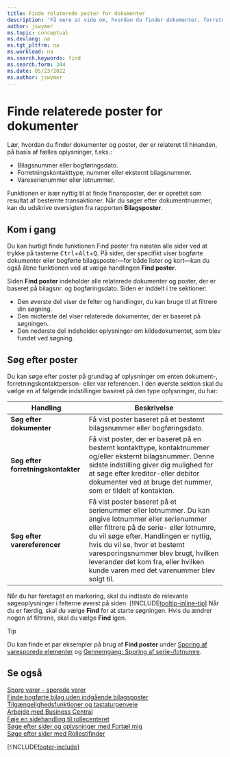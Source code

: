 ```yaml
---
title: Finde relaterede poster for dokumenter
description: 'Få mere at vide om, hvordan du finder dokumenter, forretningskontaktpersoner og vareposter, der er relateret til hinanden.'
author: jswymer
ms.topic: conceptual
ms.devlang: na
ms.tgt_pltfrm: na
ms.workload: na
ms.search.keywords: find
ms.search.form: 344
ms.date: 05/23/2022
ms.author: jswymer
---
```

# Finde relaterede poster for dokumenter

Lær, hvordan du finder dokumenter og poster, der er relateret til hinanden, på basis af fælles oplysninger, f.eks.:

- Bilagsnummer eller bogføringsdato.
- Forretningskontakttype, nummer eller eksternt bilagsnummer.
- Vareserienummer eller lotnummer.

Funktionen er især nyttig til at finde finansposter, der er oprettet som resultat af bestemte transaktioner. Når du søger efter dokumentnummer, kan du udskrive oversigten fra rapporten **Bilagsposter**.

## Kom i gang

Du kan hurtigt finde funktionen Find poster fra næsten alle sider ved at trykke på tasterne <kbd>Ctrl</kbd>+<kbd>Alt</kbd>+<kbd>Q</kbd>. På sider, der specifikt viser bogførte dokumenter eller bogførte bilagsposter&mdash;for både lister og kort&mdash;kan du også åbne funktionen ved at vælge handlingen **Find poster**.

Siden **Find poster** indeholder alle relaterede dokumenter og poster, der er baseret på bilagsnr. og bogføringsdato. Siden er inddelt i tre sektioner:

- Den øverste del viser de felter og handlinger, du kan bruge til at filtrere din søgning.
- Den midterste del viser relaterede dokumenter, der er baseret på søgningen.
- Den nederste del indeholder oplysninger om kildedokumentet, som blev fundet ved søgning.

## Søg efter poster

Du kan søge efter poster på grundlag af oplysninger om enten dokument-, forretningskontaktperson- eller var referencen. I den øverste sektion skal du vælge en af følgende indstillinger baseret på den type oplysninger, du har:

|Handling|Beskrivelse|
|------|-----------|
| **Søg efter dokumenter** | Få vist poster baseret på et bestemt bilagsnummer eller bogføringsdato. |
| **Søg efter forretningskontakter** | Få vist poster, der er baseret på en bestemt kontakttype, kontaktnummer og/eller eksternt bilagsnummer. Denne sidste indstilling giver dig mulighed for at søge efter kreditor-eller debitor dokumenter ved at bruge det nummer, som er tildelt af kontakten. |
| **Søg efter varereferencer** | Få vist poster baseret på et serienummer eller lotnummer. Du kan angive lotnummer eller serienummer eller filtrere på de serie- eller lotnumre, du vil søge efter. Handlingen er nyttig, hvis du vil se, hvor et bestemt varesporingsnummer blev brugt, hvilken leverandør det kom fra, eller hvilken kunde varen med det varenummer blev solgt til. |

Når du har foretaget en markering, skal du indtaste de relevante søgeoplysninger i felterne øverst på siden. [!INCLUDE[tooltip-inline-tip](includes/tooltip-inline-tip_md.md)] Når du er færdig, skal du vælge **Find** for at starte søgningen. Hvis du ændrer nogen af filtrene, skal du vælge **Find** igen.

> [!TIP]
> Du kan finde et par eksempler på brug af **Find poster** under [Sporing af varesporede elementer](inventory-how-to-trace-item-tracked-items.md) og [Gennemgang: Sporing af serie-/lotnumre](walkthrough-tracing-serial-lot-numbers.md).

## Se også

[Spore varer - sporede varer](inventory-how-to-trace-item-tracked-items.md)  
[Finde bogførte bilag uden indgående bilagsposter](across-how-find-posted-documents-without-income-document-records.md)  
[Tilgængelighedsfunktioner og tastaturgenveje](ui-accessibility.md)  
[Arbejde med Business Central](ui-work-product.md)  
[Føje en sidehandling til rollecenteret](ui-bookmarks.md)  
[Søge efter sider og oplysninger med Fortæl mig](ui-search.md)  
[Søge efter sider med Rollestifinder](ui-role-explorer.md)  

[!INCLUDE[footer-include](includes/footer-banner.md)]
